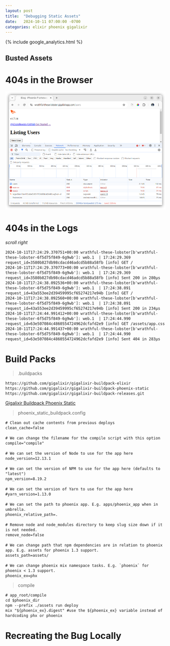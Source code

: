 ```yaml
---
layout: post
title:  "Debugging Static Assets"
date:   2024-10-11 07:00:00 -0700
categories: elixir phoenix gigalixir
---
```

{% include google_analytics.html %}

## Busted Assets

# 404s in the Browser

![404s in the Browser](/assets/2024-10-11-404s-in-the-browser.png)

# 404s in the Logs

_scroll right_

```
2024-10-11T17:24:29.370751+00:00 wrathful-these-lobster[b'wrathful-these-lobster-6f5d75f849-6g9wb']: web.1  | 17:24:29.369 request_id=3580b827db98cdacd46adcd5b88a58fb [info] GET /
2024-10-11T17:24:29.370773+00:00 wrathful-these-lobster[b'wrathful-these-lobster-6f5d75f849-6g9wb']: web.1  | 17:24:29.369 request_id=3580b827db98cdacd46adcd5b88a58fb [info] Sent 200 in 280µs
2024-10-11T17:24:38.092536+00:00 wrathful-these-lobster[b'wrathful-these-lobster-6f5d75f849-6g9wb']: web.1  | 17:24:38.091 request_id=43a553ee2d39459995cf65274217e94b [info] GET /
2024-10-11T17:24:38.092560+00:00 wrathful-these-lobster[b'wrathful-these-lobster-6f5d75f849-6g9wb']: web.1  | 17:24:38.091 request_id=43a553ee2d39459995cf65274217e94b [info] Sent 200 in 234µs
2024-10-11T17:24:44.991412+00:00 wrathful-these-lobster[b'wrathful-these-lobster-6f5d75f849-6g9wb']: web.1  | 17:24:44.990 request_id=63e507084c4860554724962dcfafd2e9 [info] GET /assets/app.css
2024-10-11T17:24:44.991437+00:00 wrathful-these-lobster[b'wrathful-these-lobster-6f5d75f849-6g9wb']: web.1  | 17:24:44.990 request_id=63e507084c4860554724962dcfafd2e9 [info] Sent 404 in 283µs
```

# Build Packs

> .buildpacks

```
https://github.com/gigalixir/gigalixir-buildpack-elixir
https://github.com/gigalixir/gigalixir-buildpack-phoenix-static
https://github.com/gigalixir/gigalixir-buildpack-releases.git
```

[Gigalixir Buildpack Phoenix Static](https://github.com/gigalixir/gigalixir-buildpack-phoenix-static)

> phoenix_static_buildpack.config

```
# Clean out cache contents from previous deploys
clean_cache=false

# We can change the filename for the compile script with this option
compile="compile"

# We can set the version of Node to use for the app here
node_version=12.13.1

# We can set the version of NPM to use for the app here (defaults to "latest")
npm_version=8.19.2

# We can set the version of Yarn to use for the app here
#yarn_version=1.13.0

# We can set the path to phoenix app. E.g. apps/phoenix_app when in umbrella.
phoenix_relative_path=.

# Remove node and node_modules directory to keep slug size down if it is not needed.
remove_node=false

# We can change path that npm dependencies are in relation to phoenix app. E.g. assets for phoenix 1.3 support.
assets_path=assets/

# We can change phoenix mix namespace tasks. E.g. `phoenix` for phoenix < 1.3 support.
phoenix_ex=phx
```

> compile

```
# app_root/compile
cd $phoenix_dir
npm --prefix ./assets run deploy
mix "${phoenix_ex}.digest" #use the ${phoenix_ex} variable instead of hardcoding phx or phoenix
```

# Recreating the Bug Locally
